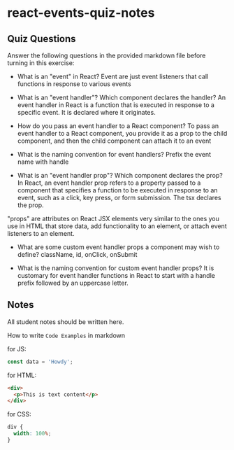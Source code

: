 # react-events-quiz-notes

## Quiz Questions

Answer the following questions in the provided markdown file before turning in this exercise:

- What is an "event" in React?
  Event are just event listeners that call functions in response to various events

- What is an "event handler"? Which component declares the handler?
  An event handler in React is a function that is executed in response to a specific event. It is declared where it originates.

- How do you pass an event handler to a React component?
  To pass an event handler to a React component, you provide it as a prop to the child component, and then the child component can attach it to an event

- What is the naming convention for event handlers?
  Prefix the event name with handle

- What is an "event handler prop"? Which component declares the prop?
  In React, an event handler prop refers to a property passed to a component that specifies a function to be executed in response to an event, such as a click, key press, or form submission. The tsx declares the prop.

"props" are attributes on React JSX elements very similar to the ones you use in HTML that store data, add functionality to an element, or attach event listeners to an element.

- What are some custom event handler props a component may wish to define?
  className, id, onClick, onSubmit

- What is the naming convention for custom event handler props?
  It is customary for event handler functions in React to start with a handle prefix followed by an uppercase letter.

## Notes

All student notes should be written here.

How to write `Code Examples` in markdown

for JS:

```javascript
const data = 'Howdy';
```

for HTML:

```html
<div>
  <p>This is text content</p>
</div>
```

for CSS:

```css
div {
  width: 100%;
}
```
